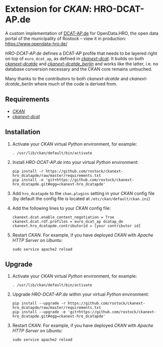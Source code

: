 # Extension for *CKAN*: HRO-DCAT-AP.de

A custom implementation of [DCAT-AP.de](https://www.dcat-ap.de/) for OpenData.HRO, the open data portal of the municipality of Rostock – view it in production: https://www.opendata-hro.de/

*HRO-DCAT-AP.de* defines a DCAT-AP profile that needs to be layered right on top of `euro_dcat_ap`, as defined in [*ckanext-dcat*](https://github.com/ckan/ckanext-dcat). It builds on both [*ckanext-dcatde*](https://github.com/GovDataOfficial/ckanext-dcatde) and [*ckanext-dcatde_berlin*](https://github.com/berlinonline/ckanext-dcatde_berlin) and works like the latter, i.e. no database conversion necessary and the CKAN core remains untouched.

Many thanks to the contributors to both *ckanext-dcatde* and *ckanext-dcatde_berlin* where much of the code is derived from.

## Requirements

*   [*CKAN*](https://github.com/ckan/ckan)
*   [*ckanext-dcat*](https://github.com/ckan/ckanext-dcat)

## Installation

1.  Activate your *CKAN* virtual *Python* environment, for example:

        . /usr/lib/ckan/default/bin/activate

1.  Install *HRO-DCAT-AP.de* into your virtual *Python* environment:

        pip install -r https://github.com/rostock/ckanext-hro_dcatapde/raw/master/requirements.txt
        pip install -e 'git+https://github.com/rostock/ckanext-hro_dcatapde.git#egg=ckanext-hro_dcatapde'

1.  Add `hro_dcatapde` to the `ckan.plugins` setting in your *CKAN* config file (by default the config file is located at `/etc/ckan/default/ckan.ini`)
1.  Add the following lines to your *CKAN* config file:

        ckanext.dcat.enable_content_negotiation = True
        ckanext.dcat.rdf.profiles = euro_dcat_ap dcatap_de
        ckanext.hro_dcatapde.contributorid = [your contributor id]

1.  Restart *CKAN*. For example, if you have deployed *CKAN* with *Apache HTTP Server* on *Ubuntu*:

        sudo service apache2 reload

## Upgrade

1.  Activate your *CKAN* virtual *Python* environment, for example:

        . /usr/lib/ckan/default/bin/activate

1.  Upgrade *HRO-DCAT-AP.de* within your virtual *Python* environment:

        pip install --upgrade -r https://github.com/rostock/ckanext-hro_dcatapde/raw/master/requirements.txt
        pip install --upgrade -e 'git+https://github.com/rostock/ckanext-hro_dcatapde.git#egg=ckanext-hro_dcatapde'

1.  Restart *CKAN*. For example, if you have deployed *CKAN* with *Apache HTTP Server* on *Ubuntu*:

        sudo service apache2 reload
